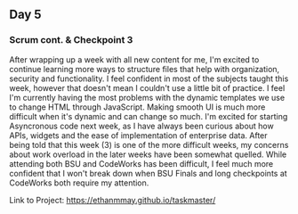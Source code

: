 ## Day 5

### Scrum cont. & Checkpoint 3

After wrapping up a week with all new content for me, I'm excited to continue learning more ways to structure files that help with organization, security and functionality. I feel confident in most of the subjects taught this week, however that doesn't mean I couldn't use a little bit of practice. I feel I'm currently having the most problems with the dynamic templates we use to change HTML through JavaScript. Making smooth UI is much more difficult when it's dynamic and can change so much. I'm excited for starting Asyncronous code next week, as I have always been curious about how APIs, widgets and the ease of implementation of enterprise data. After being told that this week (3) is one of the more difficult weeks, my concerns about work overload in the later weeks have been somewhat quelled. While attending both BSU and CodeWorks has been difficult, I feel much more confident that I won't break down when BSU Finals and long checkpoints at CodeWorks both require my attention.

Link to Project: https://ethanmmay.github.io/taskmaster/